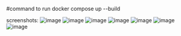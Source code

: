 #command to run 
docker compose up --build

screenshots:
![image](https://github.com/user-attachments/assets/623d898f-218b-4e03-a021-dcba580f9f01)
![image](https://github.com/user-attachments/assets/7f77c8ae-d744-40a7-87f2-a38b9fb2057b)
![image](https://github.com/user-attachments/assets/f3424a51-9076-496f-af51-65afa3a22c66)
![image](https://github.com/user-attachments/assets/2dcd121c-fed8-4050-aa25-c30acb725e3e)
![image](https://github.com/user-attachments/assets/9fd0e351-0d4c-461a-b4f3-54c0f1294b81)
![image](https://github.com/user-attachments/assets/db5106c0-c0bd-4f15-9682-a45addb6ace5)
![image](https://github.com/user-attachments/assets/75612d1a-ab70-4f85-8462-6554fa7ac4f4)



